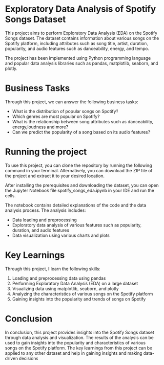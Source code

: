 # Exploratory Data Analysis of Spotify Songs Dataset
This project aims to perform Exploratory Data Analysis (EDA) on the Spotify Songs dataset. The dataset contains information about various songs on the Spotify platform, including attributes such as song title, artist, duration, popularity, and audio features such as danceability, energy, and tempo.

The project has been implemented using Python programming language and popular data analysis libraries such as pandas, matplotlib, seaborn, and plotly.

# Business Tasks
Through this project, we can answer the following business tasks:

- What is the distribution of popular songs on Spotify?
- Which genres are most popular on Spotify?
- What is the relationship between song attributes such as danceability, energy,loudness and more?
- Can we predict the popularity of a song based on its audio features?

 # Running the project
 To use this project, you can clone the repository by running the following command in your terminal. Alternatively, you can download the ZIP file of the project and extract it to your desired location.

After installing the prerequisites and downloading the dataset, you can open the Jupyter Notebook file spotify_songs_eda.ipynb in your IDE and run the cells.

The notebook contains detailed explanations of the code and the data analysis process. The analysis includes:

- Data loading and preprocessing
- Exploratory data analysis of various features such as popularity, duration, and audio features
- Data visualization using various charts and plots

# Key Learnings
Through this project, I learn the following skills:

1) Loading and preprocessing data using pandas
2) Performing Exploratory Data Analysis (EDA) on a large dataset
3) Visualizing data using matplotlib, seaborn, and plotly
4) Analyzing the characteristics of various songs on the Spotify platform
5) Gaining insights into the popularity and trends of songs on Spotify

# Conclusion
In conclusion, this project provides insights into the Spotify Songs dataset through data analysis and visualization. The results of the analysis can be used to gain insights into the popularity and characteristics of various songs on the Spotify platform. The key learnings from this project can be applied to any other dataset and help in gaining insights and making data-driven decisions


